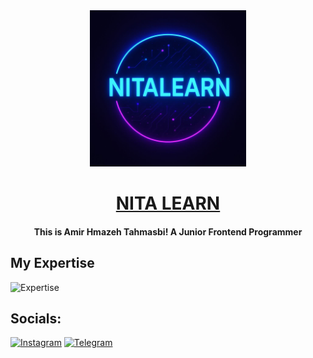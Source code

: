 <div align='center'>
  <img src='./photo.jpg' width='250px'/>
<!--   <img src='./nitalearn.svg' alt='nitalearn' width='240px' height='240px'/> -->
</div>

<div align='center'>
    <h1>
    <a href='https://instagram.com/nima.tahmasbii'>NITA LEARN</a>
  </h1>
  <h4>This is Amir Hmazeh Tahmasbi! A Junior Frontend Programmer</h4>
</div>

##  My Expertise
  <img src='https://skillicons.dev/icons?i=html,css,js,react,nextjs,bootstrap,tailwind,git,github,figma,npm' alt='Expertise'/>
  
##  Socials:
[![Instagram](https://img.shields.io/badge/Instagram-%23E4405F.svg?style=for-the-badge&logo=Instagram&logoColor=white)](https://instagram.com/wtahmasbi)
[![Telegram](https://img.shields.io/badge/Telegram-2CA5E0?style=for-the-badge&logo=telegram&logoColor=white)](https://t.me/wtahmasbi)
